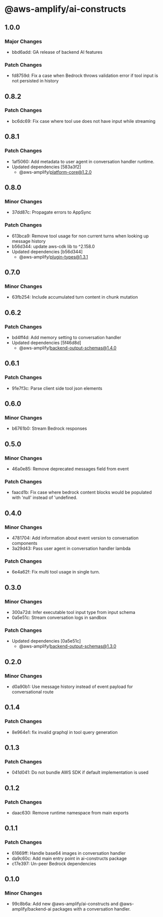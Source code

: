 # @aws-amplify/ai-constructs

## 1.0.0

### Major Changes

- bbd6add: GA release of backend AI features

### Patch Changes

- fd8759d: Fix a case when Bedrock throws validation error if tool input is not persisted in history

## 0.8.2

### Patch Changes

- bc6dc69: Fix case where tool use does not have input while streaming

## 0.8.1

### Patch Changes

- 1af5060: Add metadata to user agent in conversation handler runtime.
- Updated dependencies [583a3f2]
  - @aws-amplify/platform-core@1.2.0

## 0.8.0

### Minor Changes

- 37dd87c: Propagate errors to AppSync

### Patch Changes

- 613bca9: Remove tool usage for non current turns when looking up message history
- b56d344: update aws-cdk lib to ^2.158.0
- Updated dependencies [b56d344]
  - @aws-amplify/plugin-types@1.3.1

## 0.7.0

### Minor Changes

- 63fb254: Include accumulated turn content in chunk mutation

## 0.6.2

### Patch Changes

- bd4ff4d: Add memory setting to conversation handler
- Updated dependencies [5f46d8d]
  - @aws-amplify/backend-output-schemas@1.4.0

## 0.6.1

### Patch Changes

- 91e7f3c: Parse client side tool json elements

## 0.6.0

### Minor Changes

- b6761b0: Stream Bedrock responses

## 0.5.0

### Minor Changes

- 46a0e85: Remove deprecated messages field from event

### Patch Changes

- faacd1b: Fix case where bedrock content blocks would be populated with 'null' instead of 'undefined.

## 0.4.0

### Minor Changes

- 4781704: Add information about event version to conversation components
- 3a29d43: Pass user agent in conversation handler lambda

### Patch Changes

- 6e4a62f: Fix multi tool usage in single turn.

## 0.3.0

### Minor Changes

- 300a72d: Infer executable tool input type from input schema
- 0a5e51c: Stream conversation logs in sandbox

### Patch Changes

- Updated dependencies [0a5e51c]
  - @aws-amplify/backend-output-schemas@1.3.0

## 0.2.0

### Minor Changes

- d0a90b1: Use message history instead of event payload for conversational route

## 0.1.4

### Patch Changes

- 8e964e1: fix invalid graphql in tool query generation

## 0.1.3

### Patch Changes

- 041d041: Do not bundle AWS SDK if default implementation is used

## 0.1.2

### Patch Changes

- daac630: Remove runtime namespace from main exports

## 0.1.1

### Patch Changes

- 61669ff: Handle base64 images in conversation handler
- da9c60c: Add main entry point in ai-constructs package
- c17e397: Un-peer Bedrock dependencies

## 0.1.0

### Minor Changes

- 99c8b6a: Add new @aws-amplify/ai-constructs and @aws-amplify/backend-ai packages with a conversation handler.
